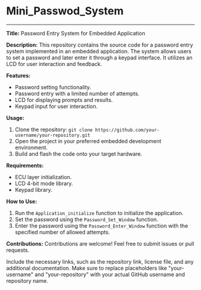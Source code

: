 # Mini_Passwod_System


---

**Title:** Password Entry System for Embedded Application

**Description:**
This repository contains the source code for a password entry system implemented in an embedded application. The system allows users to set a password and later enter it through a keypad interface. It utilizes an LCD for user interaction and feedback.

**Features:**
- Password setting functionality.
- Password entry with a limited number of attempts.
- LCD for displaying prompts and results.
- Keypad input for user interaction.

**Usage:**
1. Clone the repository: `git clone https://github.com/your-username/your-repository.git`
2. Open the project in your preferred embedded development environment.
3. Build and flash the code onto your target hardware.

**Requirements:**
- ECU layer initialization.
- LCD 4-bit mode library.
- Keypad library.

**How to Use:**
1. Run the `Application_initialize` function to initialize the application.
2. Set the password using the `Password_Set_Window` function.
3. Enter the password using the `Password_Enter_Window` function with the specified number of allowed attempts.

**Contributions:**
Contributions are welcome! Feel free to submit issues or pull requests.


Include the necessary links, such as the repository link, license file, and any additional documentation. Make sure to replace placeholders like "your-username" and "your-repository" with your actual GitHub username and repository name.
